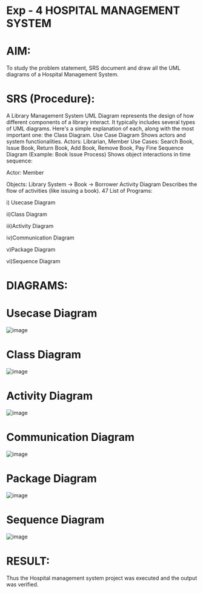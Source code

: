 # Exp - 4 HOSPITAL MANAGEMENT SYSTEM

# AIM:
To study the problem statement, SRS document and draw all the UML diagrams of a Hospital Management System.
# SRS (Procedure):
A Library Management System UML Diagram represents the design of how different components of a library interact. It typically includes several types of UML diagrams. Here's a simple explanation of each, along with the most important one: the Class Diagram. Use Case Diagram Shows actors and system functionalities. Actors: Librarian, Member Use Cases: Search Book, Issue Book, Return Book, Add Book, Remove Book, Pay Fine Sequence Diagram (Example: Book Issue Process) Shows object interactions in time sequence:

Actor: Member

Objects: Library System → Book → Borrower Activity Diagram Describes the flow of activities (like issuing a book). 47 List of Programs:

i) Usecase Diagram

ii)Class Diagram

iii)Activity Diagram

iv)Communication Diagram

v)Package Diagram

vi)Sequence Diagram
# DIAGRAMS:
# Usecase Diagram
![image](https://github.com/user-attachments/assets/44777a10-7d18-4c41-b892-326eb55803d0)

# Class Diagram
![image](https://github.com/user-attachments/assets/b6a07213-a243-4589-8da5-a661a42b452d)

# Activity Diagram
![image](https://github.com/user-attachments/assets/13df99de-7aae-4b65-bbb3-6996df539dd1)

# Communication Diagram
![image](https://github.com/user-attachments/assets/fe10ba1f-bcdd-485b-b443-c0685f3fcdc4)

# Package Diagram
![image](https://github.com/user-attachments/assets/e9843bab-2fa1-4141-b87b-5cbb1faadb48)

# Sequence Diagram
![image](https://github.com/user-attachments/assets/0544763c-071c-41fa-92bc-7b6d8195f2d1)


# RESULT:
Thus the Hospital management system project was executed and the output was verified.
